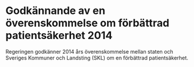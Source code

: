 # Godkännande av en överenskommelse om förbättrad patientsäkerhet 2014

Regeringen godkänner 2014 års överenskommelse mellan staten och Sveriges Kommuner och Landsting (SKL) om en förbättrad patientsäkerhet.
